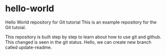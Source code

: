 # hello-world

Hello World repository for Git tutorial
This is an example repository for the Git tutoial.

This repository is built step by step to learn about how to use git and github.
This changed is seen in the git status.
Hello, we can create new branch called update-readme.
